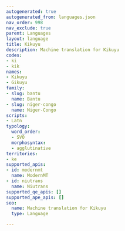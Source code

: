 ```yaml
---
autogenerated: true
autogenerated_from: languages.json
nav_order: 998
nav_exclude: true
parent: Languages
layout: language
title: Kikuyu
description: Machine translation for Kikuyu
codes:
- ki
- kik
names:
- Kikuyu
- Gikuyu
family:
- slug: bantu
  name: Bantu
- slug: niger-congo
  name: Niger-Congo
scripts:
- Latn
typology:
  word_order:
  - SVO
  morphosyntax:
  - agglutinative
territories:
- ke
supported_apis:
- id: modernmt
  name: ModernMT
- id: niutrans
  name: Niutrans
supported_qe_apis: []
supported_ape_apis: []
seo:
  name: Machine translation for Kikuyu
  type: Language

---
```


